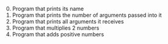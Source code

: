 0. Program that prints its name
1. Program that prints the number of arguments passed into it
2. Program that prints all arguments it receives
3. Program that multiplies 2 numbers
4. Program that adds positive numbers
